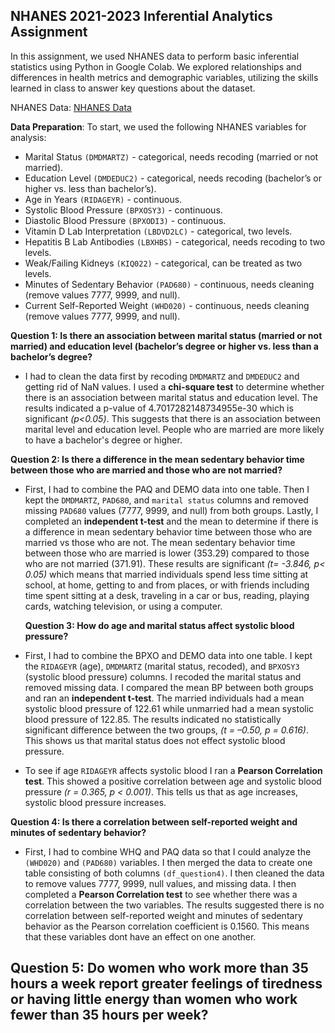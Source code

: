 ## NHANES 2021-2023 Inferential Analytics Assignment
In this assignment, we used NHANES data to perform basic inferential statistics using Python in Google Colab. We explored relationships and differences in health metrics and demographic variables, utilizing the skills learned in class to answer key questions about the dataset. 

NHANES Data: [NHANES Data](https://wwwn.cdc.gov/nchs/nhanes/continuousnhanes/default.aspx?Cycle=2021-2023)

**Data Preparation**: To start, we used the following NHANES variables for analysis:

- Marital Status `(DMDMARTZ)` - categorical, needs recoding (married or not married).
- Education Level `(DMDEDUC2)` - categorical, needs recoding (bachelor’s or higher vs. less than bachelor’s).
- Age in Years `(RIDAGEYR)` - continuous.
- Systolic Blood Pressure `(BPXOSY3)` - continuous.
- Diastolic Blood Pressure `(BPXODI3)` - continuous.
- Vitamin D Lab Interpretation `(LBDVD2LC)` - categorical, two levels.
- Hepatitis B Lab Antibodies `(LBXHBS)` - categorical, needs recoding to two levels.
- Weak/Failing Kidneys `(KIQ022)` - categorical, can be treated as two levels.
- Minutes of Sedentary Behavior `(PAD680)` - continuous, needs cleaning (remove values 7777, 9999, and null).
- Current Self-Reported Weight `(WHD020)` - continuous, needs cleaning (remove values 7777, 9999, and null).


**Question 1: Is there an association between marital status (married or not married) and education level (bachelor’s degree or higher vs. less than a bachelor’s degree?**
- I had to clean the data first by recoding `DMDMARTZ` and `DMDEDUC2` and getting rid of NaN values. I used a **chi-square test** to determine whether there is an association between marital status and education level. The results indicated a p-value of 4.7017282148734955e-30 which is significant *(p<0.05)*. This suggests that there is an association between marital level and education level. People who are married are more likely to have a bachelor's degree or higher.

**Question 2: Is there a difference in the mean sedentary behavior time between those who are married and those who are not married?**
- First, I had to combine the PAQ and DEMO data into one table. Then I kept the `DMDMARTZ`, `PAD680`, and `marital status` columns and removed missing `PAD680` values (7777, 9999, and null) from both groups. Lastly, I completed an **independent t-test** and the mean to determine if there is a difference in mean sedentary behavior time between those who are married vs those who are not. The mean sedentary behavior time between those who are married is lower (353.29) compared to those who are not married (371.91). These results are significant *(t= -3.846, p< 0.05)* which means that married individuals spend less time sitting at school, at home, getting to and from places, or with friends including time spent sitting at a desk, traveling in a car or bus, reading, playing cards, watching television, or using a computer.

  **Question 3: How do age and marital status affect systolic blood pressure?**
- First, I had to combine the BPXO and DEMO data into one table. I kept the `RIDAGEYR` (age), `DMDMARTZ` (marital status, recoded), and `BPXOSY3` (systolic blood pressure) columns. I recoded the marital status and removed missing data. I compared the mean BP between both groups and ran an **independent t-test**. The married individuals had a mean systolic blood pressure of 122.61 while unmarried had a mean systolic blood pressure of 122.85. The results indicated no statistically significant difference between the two groups, *(t = –0.50, p = 0.616)*. This shows us that marital status does not effect systolic blood pressure.
- To see if age `RIDAGEYR` affects systolic blood I ran a **Pearson Correlation test**. This showed a positive correlation between age and systolic blood pressure *(r = 0.365, p < 0.001)*. This tells us that as age increases, systolic blood pressure increases.

**Question 4: Is there a correlation between self-reported weight and minutes of sedentary behavior?**
- First, I had to combine WHQ and PAQ data so that I could analyze the `(WHD020)` and `(PAD680)` variables. I then merged the data to create one table consisting of both columns `(df_question4)`. I then cleaned the data to remove values 7777, 9999, null values, and missing data. I then completed a **Pearson Correlation test** to see whether there was a correlation between the two variables. The results suggested there is no correlation between self-reported weight and minutes of sedentary behavior as the Pearson correlation coefficient is 0.1560. This means that these variables dont have an effect on one another.

**Question 5: Do women who work more than 35 hours a week report greater feelings of tiredness or having little energy than women who work fewer than 35 hours per week?**
- 
  
